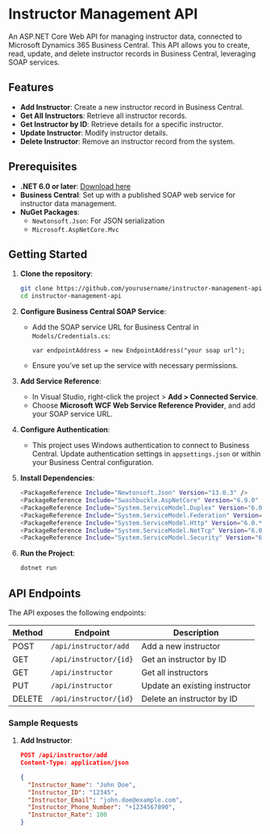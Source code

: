 # Instructor Management API

An ASP.NET Core Web API for managing instructor data, connected to Microsoft Dynamics 365 Business Central. This API allows you to create, read, update, and delete instructor records in Business Central, leveraging SOAP services.

## Features

- **Add Instructor**: Create a new instructor record in Business Central.
- **Get All Instructors**: Retrieve all instructor records.
- **Get Instructor by ID**: Retrieve details for a specific instructor.
- **Update Instructor**: Modify instructor details.
- **Delete Instructor**: Remove an instructor record from the system.

## Prerequisites

- **.NET 6.0 or later**: [Download here](https://dotnet.microsoft.com/download)
- **Business Central**: Set up with a published SOAP web service for instructor data management.
- **NuGet Packages**:
  - `Newtonsoft.Json`: For JSON serialization
  - `Microsoft.AspNetCore.Mvc`

## Getting Started

1. **Clone the repository**:
    ```bash
    git clone https://github.com/yourusername/instructor-management-api.git
    cd instructor-management-api
    ```

2. **Configure Business Central SOAP Service**:
   - Add the SOAP service URL for Business Central in `Models/Credentials.cs`:
     ```
     var endpointAddress = new EndpointAddress("your soap url");
     ```
   - Ensure you’ve set up the service with necessary permissions.

3. **Add Service Reference**:
   - In Visual Studio, right-click the project > **Add > Connected Service**.
   - Choose **Microsoft WCF Web Service Reference Provider**, and add your SOAP service URL.

4. **Configure Authentication**:
   - This project uses Windows authentication to connect to Business Central. Update authentication settings in `appsettings.json` or within your Business Central configuration.

5. **Install Dependencies**:
    ```bash
    <PackageReference Include="Newtonsoft.Json" Version="13.0.3" />
    <PackageReference Include="Swashbuckle.AspNetCore" Version="6.9.0" /> 
    <PackageReference Include="System.ServiceModel.Duplex" Version="6.0.*" />
    <PackageReference Include="System.ServiceModel.Federation" Version="6.0.*" />
    <PackageReference Include="System.ServiceModel.Http" Version="6.0.*" />
    <PackageReference Include="System.ServiceModel.NetTcp" Version="6.0.*" />
    <PackageReference Include="System.ServiceModel.Security" Version="6.0.*" />
    ```

6. **Run the Project**:
    ```bash
    dotnet run
    ```

## API Endpoints

The API exposes the following endpoints:

| Method | Endpoint                    | Description                     |
|--------|------------------------------|---------------------------------|
| POST   | `/api/instructor/add`        | Add a new instructor            |
| GET    | `/api/instructor/{id}`       | Get an instructor by ID         |
| GET    | `/api/instructor`            | Get all instructors             |
| PUT    | `/api/instructor`            | Update an existing instructor   |
| DELETE | `/api/instructor/{id}`       | Delete an instructor by ID      |

### Sample Requests

1. **Add Instructor**:
   ```json
   POST /api/instructor/add
   Content-Type: application/json

   {
     "Instructor_Name": "John Doe",
     "Instructor_ID": "12345",
     "Instructor_Email": "john.doe@example.com",
     "Instructor_Phone_Number": "+1234567890",
     "Instructor_Rate": 100
   }
